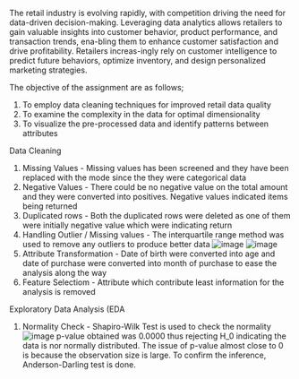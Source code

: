 The retail industry is evolving rapidly, with competition driving the need for data-driven decision-making. Leveraging data analytics allows retailers to gain valuable insights into customer behavior, product performance, and transaction trends, ena-bling them to enhance customer satisfaction and drive profitability. Retailers increas-ingly rely on customer intelligence to predict future behaviors, optimize inventory, and design personalized marketing strategies.

The objective of the assignment are as follows;
1)	To employ data cleaning techniques for improved retail data quality
2)	To examine the complexity in the data for optimal dimensionality
3)	To visualize the pre-processed data and identify patterns between attributes

Data Cleaning
1) Missing Values - Missing values has been screened and they have been replaced with the mode since the they were categorical data
2) Negative Values - There could be no negative value on the total amount and they were converted into positives. Negative values indicated items being returned
3) Duplicated rows - Both the duplicated rows were deleted as one of them were initially negative value which were indicating return
4) Handling Outlier / Missing values - The interquartile range method was used to remove any outliers to produce better data
   ![image](https://github.com/user-attachments/assets/4a762082-f636-4316-82d0-e5c73319dd9c)
  ![image](https://github.com/user-attachments/assets/a6062f1f-02d3-4a73-bed9-fa47778b0d66)
5) Attribute Transformation - Date of birth were converted into age and date of purchase were converted into month of purchase to ease the analysis along the way
6) Feature Selectiom - Attribute which contribute least information for the analysis is removed

Exploratory Data Analysis (EDA
1) Normality Check - Shapiro-Wilk Test is used to check the normality
![image](https://github.com/user-attachments/assets/ce2bd043-c50e-487f-b425-91fa6a01b52f)
p-value obtained was 0.0000 thus rejecting H_0 indicating the data is nor normally distributed. The issue of p-value almost close to 0 is because the observation size is large. To confirm the inference, Anderson-Darling test is done.
